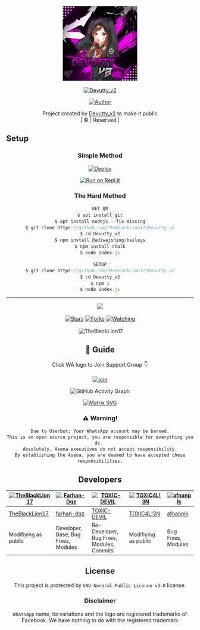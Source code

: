
<div align="center">
  <img border-radius: 15px src="20210811_082543.jpg"width="200" height="200"/>
  <p align="center">
    
    
<a href="#"><img title="Devutty_v2" src="https://img.shields.io/badge/Devutty_v2-green?colorA=%23ff0000&colorB=%23017e40&style=for-the-badge"></a>
</p>
  <p align="center">
<a href=https://github.com/TheBlackLion17"><img title="Author" src="https://img.shields.io/badge/Author-(hunk!nd3 p4d4y41!-LIZAMWOL?color=blue&style=for-the-badge&logo=whatsapp"></a>
</p>
</div>
<p align="center">
Project created by <a href="https://github.com/TheBlackLion17">Devutty_v2</a> to make it public
    <br>
       | © |
        Reserved |
    <br> 
</p>

## Setup
<div align="center">

  ### Simple Method
  
[![Deploy](https://www.herokucdn.com/deploy/button.svg)](https://replit.com/@TheBlackLion17/Devutty?s=app)

[![Run on Repl.it](https://replit.com/github/deploy/button.svg)](https://replit.com/@TheBlackLion17/Devuttyv2?v=1)

  
### The Hard Method
```js
GET QR
$ apt install git
$ apt install nodejs --fix-missing
$ git clone https://github.com/TheBlackLion17/Devutty_v2
$ cd Devutty_v2
$ npm install @adiwajshing/baileys
$ npm install chalk
$ node index.js
```
      
```js
SETUP
$ git clone https://github.com/TheBlackLion17/Devutty_v2
$ cd Devutty_v2
$ npm i
$ node index.js
```

----

  <p align="center">
  <a href="https://github.com/TheBlackLion17/Devutty_v2">
    
<a href="https:https://github.com/TheBlackLion17?tab=followers">
<img src="https://img.shields.io/github/repo-size/TheBlackLion17/Devutty_v2?color=green&label=Repo%20total%20size&style=plastic">
<p align="center">
<a href="https://github.com/TheBlackLion17/followers"
<img title="Followers" src="https://img.shields.io/github/followers/TheBlackLion17?color=blue&style=flat-square"></a>
<a href="https://github.com/TheBlackLion17/Devutty_v2/stargazers/"><img title="Stars" src="https://img.shields.io/github/stars/TheBlackLion17/Devutty_v2?color=blue&style=flat-square"></a>
<a href="https://github.com/TheBlackLion17/Devutty_v2/network/members"><img title="Forks" src="https://img.shields.io/github/forks/TheBlackLion17/Devutty_v2?color=blue&style=flat-square"></a>
<a href="https://github.com/TheBlackLion17/Devutty_v2/watchers"><img title="Watching" src="https://img.shields.io/github/watchers/TheBlackLion17/Devutty_v2?label=Watchers&color=blue&style=flat-square"></a>
</p>

<p align="center">
<p>&nbsp;<img align="center" src="https://github-readme-stats.vercel.app/api?username=TheBlackLion17&show_icons=true&theme=dark&locale=en" alt="TheBlackLion17" /></p>
    
## 📢 Guide
Click WA logo to Join Support Group 👇
    <br>
<br>
  [![join](https://github.com/TheBlackLion17/Devutty_v2/blob/master/WhatsAsena.png)](https://chat.whatsapp.com/BRPbS6JHUoCE480MpLLM5z)
  <div align="center">
       
  ![GitHub Activity Graph](https://activity-graph.herokuapp.com/graph?username=TheBlackLion17&bg_color=000000&color=4fff67&line=4fff67&point=ffffff&area=true&hide_border=true)
  </div>
 
  
  [![Matrix SVG](https://raw.githubusercontent.com/rodrigograca31/rodrigograca31/master/matrix.svg)](https://chat.whatsapp.com/BRPbS6JHUoCE480MpLLM5z)
                     
### ⚠️ Warning! 
```
Due to Userbot; Your WhatsApp account may be banned.
This is an open source project, you are responsible for everything you do. 
Absolutely, Asena executives do not accept responsibility.
By establishing the Asena, you are deemed to have accepted these responsibilities.
```

## Developers
  <div align="center">
    
[![TheBlackLion17](https://github.com/TheBlackLion17.png?size=100)](https://github.com/TheBlackLion17) | [![Farhan-Dqz](https://github.com/farhan-dqz.png?size=100)](https://github.com/farhan-dqz) | [![TOXIC-DEVIL](https://github.com/TOXIC-DEVIL.png?size=100)](https://github.com/TOXIC-DEVIL) |  [![TOXIC4L!3N](https://github.com/Alien-alfa.png?size=100)](https://github.com/AI-VIKI) | [![afnanplk](https://github.com/afnanplk.png?size=100)](https://github.com/afnanplk) 
----|----|----|----|----
[TheBlackLion17](https://github.com/TheBlackLion17) | [farhan-dqz](https://github.com/farhan-dqz) | [TOXIC-DEVIL](https://github.com/TOXIC-DEVIL) | [TOXIC4L!3N](https://github.com/AI-VIKI) | [afnanplk](https://github.com/afnanplk) 
Modifiying as public | Developer, Base, Bug Fixes, Modules| Re-Developer, Bug Fixes, Modules, Commits |  Modifiying  as   public | Bug Fixes, Modules 
  </div>
    


## License
This project is protected by `GNU General Public Licence v3.0` license.

### Disclaimer
`WhatsApp` name, its variations and the logo are registered trademarks of Facebook. We have nothing to do with the registered trademark

